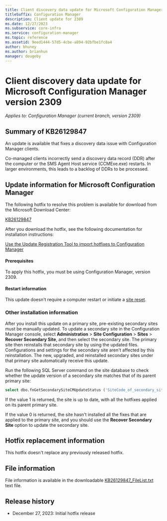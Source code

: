 ```yaml
---
title: Client discovery data update for Microsoft Configuration Manager version 2309
titleSuffix: Configuration Manager
description: Client update for 2309
ms.date: 12/27/2023
ms.subservice: core-infra
ms.service: configuration-manager
ms.topic: reference
ms.assetid: 9eed1444-57d5-4cbe-a894-92bfbe1fc8a4
author: bhuney
ms.author: brianhun
manager: dougeby
---
```


# Client discovery data update for Microsoft Configuration Manager version 2309

*Applies to: Configuration Manager (current branch, version 2309)*
## Summary of KB26129847

An update is available that fixes a discovery data issue with Configuration Manager clients.

Co-managed clients incorrectly send a discovery data record (DDR) after the computer or the SMS Agent Host service (CCMExe.exe) restarts. In larger environments, this leads to a backlog of DDRs to be processed.

## Update information for Microsoft  Configuration Manager
The following hotfix to resolve this problem is available for download from the Microsoft Download Center:

[KB26129847](https://aka.ms/KB26129847_Payload)

After you download the hotfix, see the following documentation for installation instructions:

[Use the Update Registration Tool to import hotfixes to Configuration Manager](../../core/servers/manage/use-the-update-registration-tool-to-import-hotfixes.md)

#### Prerequisites
To apply this hotfix, you must be using Configuration Manager, version 2309.

#### Restart information
This update doesn't require a computer restart or initiate a [site reset](../../core/servers/manage/modify-your-infrastructure.md#bkmk_reset).

### Other installation information
After you install this update on a primary site, pre-existing secondary sites must be manually updated. To update a secondary site in the Configuration Manager console, select **Administration** > **Site Configuration** > **Sites** >  **Recover Secondary Site**, and then select the secondary site. The primary site then reinstalls that secondary site by using the updated files. Configurations and settings for the secondary site aren't affected by this reinstallation. The new, upgraded, and reinstalled secondary sites under that primary site automatically receive this update.

Run the following SQL Server command on the site database to check whether the update version of a secondary site matches that of its parent primary site:
   ```sql
   select dbo.fnGetSecondarySiteCMUpdateStatus ('SiteCode_of_secondary_site')
   ```
If the value 1 is returned, the site is up to date, with all the hotfixes applied on its parent primary site.

If the value 0 is returned, the site hasn't installed all the fixes that are applied to the primary site, and you should use the **Recover Secondary Site** option to update the secondary site.

## Hotfix replacement information
This hotfix doesn't replace any previously released hotfix.

## File information
File information is available in the downloadable [KB26129847_FileList.txt](https://aka.ms/KB26129847_FileList) text file.

## Release history
- December 27, 2023: Initial hotfix release
